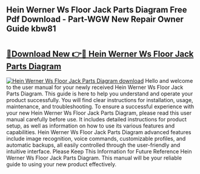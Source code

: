 ## Hein Werner Ws Floor Jack Parts Diagram Free Pdf Download - Part-WGW New Repair Owner Guide kbw81

# <h2><a href="http://dft5x6n.blite.top/?on=Hein+Werner+Ws+Floor+Jack+Parts+Diagram">🔗Download New 👉🔴 Hein Werner Ws Floor Jack Parts Diagram</a></h2>

[![Hein Werner Ws Floor Jack Parts Diagram download](https://i.imgur.com/lujVjoI.png)](http://dft5x6n.blite.top/?on=Hein+Werner+Ws+Floor+Jack+Parts+Diagram)
Hello and welcome to the user manual for your newly received Hein Werner Ws Floor Jack Parts Diagram. This guide is here to help you understand and operate your product successfully. You will find clear instructions for installation, usage, maintenance, and troubleshooting. To ensure a successful experience with your new Hein Werner Ws Floor Jack Parts Diagram, please read this user manual carefully before use. It includes detailed instructions for product setup, as well as information on how to use its various features and capabilities. Hein Werner Ws Floor Jack Parts Diagram advanced features include image recognition, voice commands, customizable profiles, and automatic backups, all easily controlled through the user-friendly and intuitive interface. Please Keep This Information for Future Reference Hein Werner Ws Floor Jack Parts Diagram. This manual will be your reliable guide to using your new product effectively.
